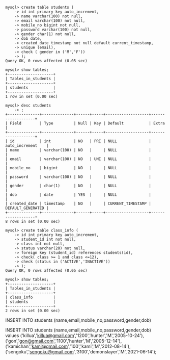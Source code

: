 ```
mysql> create table students (
    -> id int primary key auto_increment,
    -> name varchar(100) not null,
    -> email varchar(100) not null,
    -> mobile_no bigint not null,
    -> password varchar(100) not null,
    -> gender char(1) not null,
    -> dob date,
    -> created_date timestamp not null default current_timestamp,
    -> unique (email),
    -> check ( gender in ('M','F'))
    -> );
Query OK, 0 rows affected (0.05 sec)

mysql> show tables;
+--------------------+
| Tables_in_students |
+--------------------+
| students           |
+--------------------+
1 row in set (0.00 sec)

mysql> desc students
    -> ;
+--------------+--------------+------+-----+-------------------+-------------------+
| Field        | Type         | Null | Key | Default           | Extra             |
+--------------+--------------+------+-----+-------------------+-------------------+
| id           | int          | NO   | PRI | NULL              | auto_increment    |
| name         | varchar(100) | NO   |     | NULL              |                   |
| email        | varchar(100) | NO   | UNI | NULL              |                   |
| mobile_no    | bigint       | NO   |     | NULL              |                   |
| password     | varchar(100) | NO   |     | NULL              |                   |
| gender       | char(1)      | NO   |     | NULL              |                   |
| dob          | date         | YES  |     | NULL              |                   |
| created_date | timestamp    | NO   |     | CURRENT_TIMESTAMP | DEFAULT_GENERATED |
+--------------+--------------+------+-----+-------------------+-------------------+
8 rows in set (0.00 sec)

```

```
mysql> create table class_info (
    -> id int primary key auto_increment,
    -> student_id int not null,
    -> class int not null,
    -> status varchar(20) not null,
    -> foreign key (student_id) references students(id),
    -> check( class >= 1 and class <=12),
    -> check (status in ('ACTIVE','INACTIVE'))
    -> );
Query OK, 0 rows affected (0.05 sec)

mysql> show tables;
+--------------------+
| Tables_in_students |
+--------------------+
| class_info         |
| students           |
+--------------------+
2 rows in set (0.00 sec)

```
INSERT INTO students (name,email,mobile_no,password,gender,dob)

INSERT INTO students (name,email,mobile_no,password,gender,dob)
    values ('killua','killua@gmail.com','1200','hunter','M','2005-10-24'),
           ('gon','gon@gmail.com','1100','hunter','M','2005-12-14'),
            ('kamichan','kami@gmail.com','100','kami','M','2012-08-14'),
            ('sengoku','sengoku@gmail.com','3100','demonslayer','M','2021-06-14');
